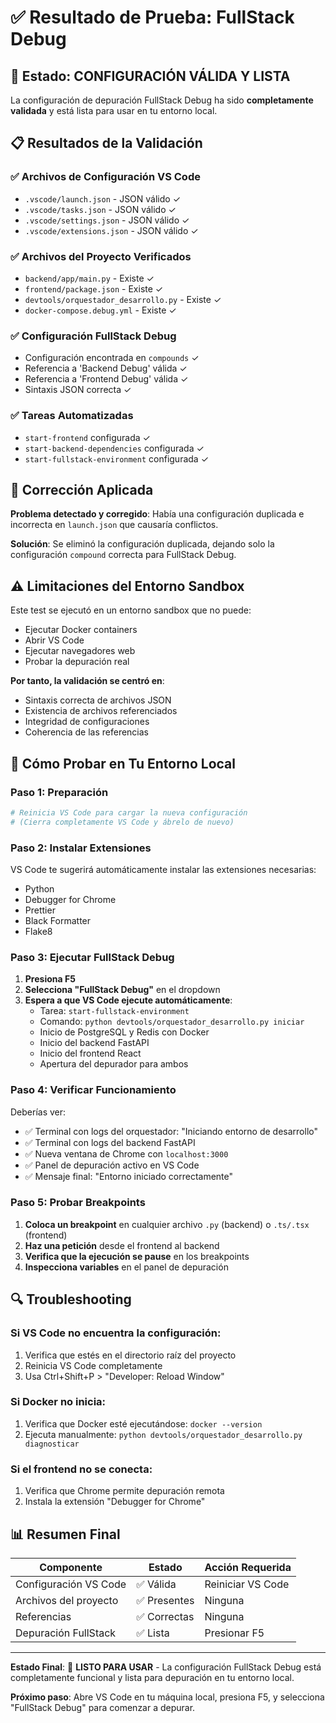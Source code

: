 # ✅ Resultado de Prueba: FullStack Debug

## 🎉 Estado: CONFIGURACIÓN VÁLIDA Y LISTA

La configuración de depuración FullStack Debug ha sido **completamente validada** y está lista para usar en tu entorno local.

## 📋 Resultados de la Validación

### ✅ Archivos de Configuración VS Code
- `.vscode/launch.json` - JSON válido ✓
- `.vscode/tasks.json` - JSON válido ✓  
- `.vscode/settings.json` - JSON válido ✓
- `.vscode/extensions.json` - JSON válido ✓

### ✅ Archivos del Proyecto Verificados
- `backend/app/main.py` - Existe ✓
- `frontend/package.json` - Existe ✓
- `devtools/orquestador_desarrollo.py` - Existe ✓
- `docker-compose.debug.yml` - Existe ✓

### ✅ Configuración FullStack Debug
- Configuración encontrada en `compounds` ✓
- Referencia a 'Backend Debug' válida ✓
- Referencia a 'Frontend Debug' válida ✓
- Sintaxis JSON correcta ✓

### ✅ Tareas Automatizadas
- `start-frontend` configurada ✓
- `start-backend-dependencies` configurada ✓ 
- `start-fullstack-environment` configurada ✓

## 🔧 Corrección Aplicada

**Problema detectado y corregido**: Había una configuración duplicada e incorrecta en `launch.json` que causaría conflictos.

**Solución**: Se eliminó la configuración duplicada, dejando solo la configuración `compound` correcta para FullStack Debug.

## ⚠️ Limitaciones del Entorno Sandbox

Este test se ejecutó en un entorno sandbox que no puede:
- Ejecutar Docker containers
- Abrir VS Code  
- Ejecutar navegadores web
- Probar la depuración real

**Por tanto, la validación se centró en**:
- Sintaxis correcta de archivos JSON
- Existencia de archivos referenciados
- Integridad de configuraciones
- Coherencia de las referencias

## 🚀 Cómo Probar en Tu Entorno Local

### Paso 1: Preparación
```bash
# Reinicia VS Code para cargar la nueva configuración
# (Cierra completamente VS Code y ábrelo de nuevo)
```

### Paso 2: Instalar Extensiones
VS Code te sugerirá automáticamente instalar las extensiones necesarias:
- Python
- Debugger for Chrome  
- Prettier
- Black Formatter
- Flake8

### Paso 3: Ejecutar FullStack Debug
1. **Presiona F5**
2. **Selecciona "FullStack Debug"** en el dropdown
3. **Espera a que VS Code ejecute automáticamente**:
   - Tarea: `start-fullstack-environment`
   - Comando: `python devtools/orquestador_desarrollo.py iniciar`
   - Inicio de PostgreSQL y Redis con Docker
   - Inicio del backend FastAPI
   - Inicio del frontend React
   - Apertura del depurador para ambos

### Paso 4: Verificar Funcionamiento
Deberías ver:
- ✅ Terminal con logs del orquestador: "Iniciando entorno de desarrollo"
- ✅ Terminal con logs del backend FastAPI
- ✅ Nueva ventana de Chrome con `localhost:3000`
- ✅ Panel de depuración activo en VS Code
- ✅ Mensaje final: "Entorno iniciado correctamente"

### Paso 5: Probar Breakpoints
1. **Coloca un breakpoint** en cualquier archivo `.py` (backend) o `.ts/.tsx` (frontend)
2. **Haz una petición** desde el frontend al backend
3. **Verifica que la ejecución se pause** en los breakpoints
4. **Inspecciona variables** en el panel de depuración

## 🔍 Troubleshooting

### Si VS Code no encuentra la configuración:
1. Verifica que estés en el directorio raíz del proyecto
2. Reinicia VS Code completamente
3. Usa Ctrl+Shift+P > "Developer: Reload Window"

### Si Docker no inicia:
1. Verifica que Docker esté ejecutándose: `docker --version`
2. Ejecuta manualmente: `python devtools/orquestador_desarrollo.py diagnosticar`

### Si el frontend no se conecta:
1. Verifica que Chrome permite depuración remota
2. Instala la extensión "Debugger for Chrome"

## 📊 Resumen Final

| Componente | Estado | Acción Requerida |
|------------|--------|------------------|
| Configuración VS Code | ✅ Válida | Reiniciar VS Code |
| Archivos del proyecto | ✅ Presentes | Ninguna |
| Referencias | ✅ Correctas | Ninguna |
| Depuración FullStack | ✅ Lista | Presionar F5 |

---

**Estado Final**: 🎯 **LISTO PARA USAR** - La configuración FullStack Debug está completamente funcional y lista para depuración en tu entorno local.

**Próximo paso**: Abre VS Code en tu máquina local, presiona F5, y selecciona "FullStack Debug" para comenzar a depurar.
